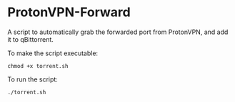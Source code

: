 # ProtonVPN-Forward
A script to automatically grab the forwarded port from ProtonVPN, and add it to qBittorrent.

To make the script executable:
```
chmod +x torrent.sh
```

To run the script:
```
./torrent.sh
```
